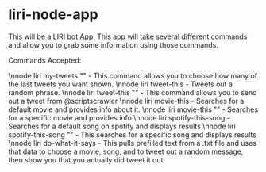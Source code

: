 # liri-node-app
This will be a LIRI bot App.
This app will take several different commands and allow you to grab some information using those commands.

Commands Accepted:

\nnode liri my-tweets "<number of tweets to show>"  - This command allows you to choose how many of the last tweets you want shown.
\nnode liri tweet-this  - Tweets out a random phrase.
\nnode liri tweet-this "<tweet message>"  - This command allows you to send out a tweet from @scriptscrawler
\nnode liri movie-this  - Searches for a default movie and provides info about it.
\nnode liri movie-this "<movie title>" - Searches for a specific movie and provides info
\nnode liri spotify-this-song  - Searches for a default song on spotify and displays results
\nnode liri spotify-this-song "<song name>"  - This searches for a specific song and displays results
\nnode liri do-what-it-says  - This pulls prefilled text from a .txt file and uses that data to choose a movie, song, and to tweet out a random message, then show you that you actually did tweet it out.
